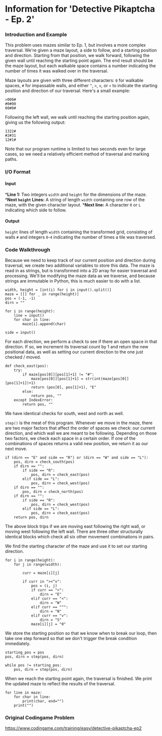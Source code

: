 # Information for 'Detective Pikaptcha - Ep. 2'

### Introduction and Example

This problem uses mazes similar to Ep. 1, but involves a more complex traversal. We're given a maze layout, a side to follow, and a starting position and direction. Starting from that position, we walk forward, following the given wall until reaching the starting point again. The end result should be the maze layout, but each walkable space contains a number indicating the number of times it was walked over in the traversal.

Maze layouts are given with three different characters: `0` for walkable spaces, `#` for impassable walls, and either `^`, `>`, `v`, or `<` to indicate the starting position and direction of our traversal. Here's a small example:

    >000#
    #0#00
    00#0#
    
Following the left wall, we walk until reaching the starting position again, giving us the following output:

    1322#
    #2#31
    12#1#
    
Note that our program runtime is limited to two seconds even for large cases, so we need a relatively efficient method of traversal and marking paths.

### I/O Format

#### Input

*__Line 1:__ Two integers `width` and `height` for the dimensions of the maze.
*__Next `height` Lines:__ A string of length `width` containing one row of the maze, with the given character layout.
*__Next line:__ A character `R` or `L` indicating which side to follow.

#### Output

`height` lines of length `width` containing the transformed grid, consisting of walls `#` and integers `0`-`4` indicating the number of times a tile was traversed.

### Code Walkthrough

Because we need to keep track of our current position and direction during traversal, we create two additional variables to store this data. The maze is read in as strings, but is transformed into a 2D array for easier traversal and processing. We'll be modifying the maze data as we traverse, and because strings are immutable in Python, this is much easier to do with a list.

    width, height = [int(i) for i in input().split()]
    maze = [[] for _ in range(height)]
    pos = (-1, -1)
    dirn = ""

    for i in range(height):
        line = input()
        for char in line:
            maze[i].append(char)

    side = input() 
 
For each direction, we perform a check to see if there an open space in that direction. If so, we increment its traversal count by 1 and return the new positional data, as well as setting our current direction to the one just checked / moved.
 
    def check_east(pos):
        try:
            if maze[pos[0]][pos[1]+1] != "#":
                maze[pos[0]][pos[1]+1] = str(int(maze[pos[0]][pos[1]+1])+1)
                return (pos[0], pos[1]+1), "E"
            else:
                return pos, ""
        except IndexError:
            return pos, ""    
            
We have identical checks for south, west and north as well.   

`step()` is the meat of this program. Whenever we move in the maze, there are two major factors that affect the order of spaces we check: our current direction, and which wall we are meant to be following. Depending on those two factors, we check each space in a certain order. If one of the combinations of spaces returns a valid new position, we return it as our next move.

    if (dirn == "E" and side == "R") or (dirn == "W" and side == "L"):
        pos, dirn = check_south(pos)
        if dirn == "":
            if side == "R":
                pos, dirn = check_east(pos)
            elif side == "L":
                pos, dirn = check_west(pos)
        if dirn == "":
            pos, dirn = check_north(pos)
        if dirn == "":
            if side == "R":
                pos, dirn = check_west(pos)
            elif side == "L":
                pos, dirn = check_east(pos)
        return pos, dirn

The above block trips if we are moving east following the right wall, or moving west following the left wall. There are three other structurally identical blocks which check all six other movement combinations in pairs.

We find the starting character of the maze and use it to set our starting direction.

    for i in range(height):
        for j in range(width):

            curr = maze[i][j]

            if curr in "><^v":
                pos = (i, j)
                if curr == ">":
                    dirn = "E"
                elif curr == "<":
                    dirn = "W"
                elif curr == "^":
                    dirn = "N"
                elif curr == "v":
                    dirn = "S"
                maze[i][j] = "0"

We store the starting position so that we know when to break our loop, then take one step forward so that we don't trigger the break condition immediately.
 
    starting_pos = pos
    pos, dirn = step(pos, dirn)

    while pos != starting_pos:
        pos, dirn = step(pos, dirn)

When we reach the starting point again, the traversal is finished. We print the updated maze to reflect the results of the traversal.

    for line in maze:
        for char in line:
            print(char, end="")
        print("")                
        
### Original Codingame Problem

https://www.codingame.com/training/easy/detective-pikaptcha-ep2
